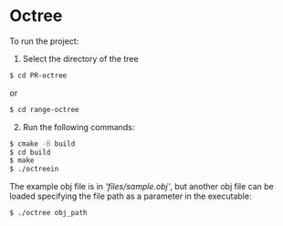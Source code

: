# Octree
To run the project:
1. Select the directory of the tree
```bash
$ cd PR-octree
```
or
```bash
$ cd range-octree
```
2. Run the following commands:
```bash
$ cmake -B build
$ cd build
$ make
$ ./octreein
```
The example obj file is in _'files/sample.obj'_, but another obj file can be loaded specifying the file path as a parameter in the executable:
```bash
$ ./octree obj_path
```
